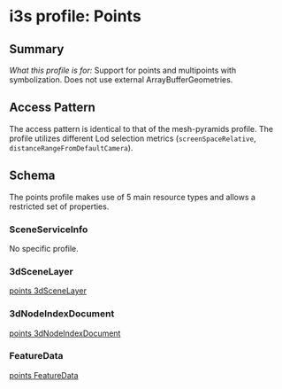 # i3s profile: Points

## Summary

*What this profile is for:* Support for points and multipoints with symbolization. Does not use external ArrayBufferGeometries.

## Access Pattern

<p>The access pattern is identical to that of the mesh-pyramids profile. The profile utilizes different Lod selection metrics (<code>screenSpaceRelative</code>, <code>distanceRangeFromDefaultCamera</code>).</p>

## Schema

The points profile makes use of 5 main resource types and allows a restricted set of properties.

### SceneServiceInfo

No specific profile.

### 3dSceneLayer

[points 3dSceneLayer](./rules/docs/3dSceneLayerRules.html)

### 3dNodeIndexDocument

[points 3dNodeIndexDocument](./rules/docs/3dNodeIndexDocumentRules.html)

### FeatureData

[points FeatureData](./rules/docs/FeatureDataRules.html)
